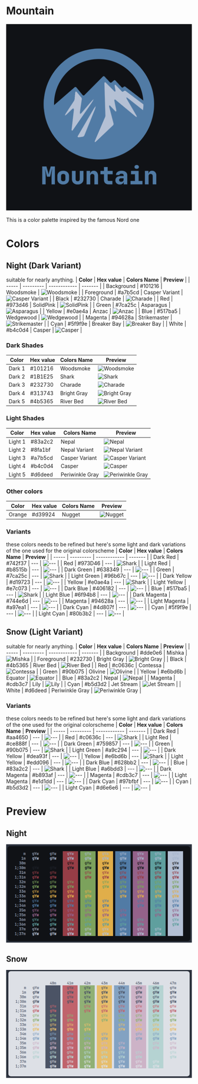 # Mountain

![logo](logo/Mountain.png)

This is a color palette inspired by the famous Nord one

# Colors
## Night (Dark Variant)
suitable for nearly anything.
| **Color** | **Hex value** | **Colors Name** | **Preview** |
| ----- | --------- | ------------ | ------- |
| Background | #101216 | Woodsmoke | ![Woodsmoke](https://via.placeholder.com/24/101216/000000?text=+) |
| Foreground | #a7b5cd | Casper Variant | ![Casper Variant](https://via.placeholder.com/24/a7b5cd/000000?text=+) |
| Black | #232730 | Charade | ![Charade](https://via.placeholder.com/24/232730/000000?text=+) |
| Red | #973d46 | SolidPink | ![SolidPink](https://via.placeholder.com/24/973d46/000000?text=+) |
| Green | #7ca25c | Asparagus | ![Asparagus](https://via.placeholder.com/24/7ca25c/000000?text=+) |
| Yellow | #e0ae4a | Anzac | ![Anzac](https://via.placeholder.com/24/e0ae4a/000000?text=+) |
| Blue | #517ba5 | Wedgewood | ![Wedgewood](https://via.placeholder.com/24/517ba5/000000?text=+) |
| Magenta | #94628a | Strikemaster | ![Strikemaster](https://via.placeholder.com/24/94628a/000000?text=+) |
| Cyan | #5f9f9e | Breaker Bay | ![Breaker Bay](https://via.placeholder.com/24/5f9f9e/000000?text=+) |
| White | #b4c0d4 | Casper | ![Casper](https://via.placeholder.com/24/b4c0d4/000000?text=+) |

### Dark Shades
| **Color** | **Hex value** | **Colors Name** | **Preview** |
| ----- | --------- | ------------ | ------- |
| Dark 1 | #101216 | Woodsmoke | ![Woodsmoke](https://via.placeholder.com/24/101216/000000?text=+) |
| Dark 2 | #1B1E25 | Shark | ![Shark](https://via.placeholder.com/24/1B1E25/000000?text=+) |
| Dark 3 | #232730 | Charade | ![Charade](https://via.placeholder.com/24/232730/000000?text=+) |
| Dark 4 | #313743 | Bright Gray  | ![Bright Gray](https://via.placeholder.com/24/313743/000000?text=+) |
| Dark 5 | #4b5365 | River Bed | ![River Bed](https://via.placeholder.com/24/4b5365/000000?text=+) |


### Light Shades
| **Color** | **Hex value** | **Colors Name** | **Preview** |
| ----- | --------- | ------------ | ------- |
| Light 1 | #83a2c2 | Nepal | ![Nepal](https://via.placeholder.com/24/83a2c2/000000?text=+) |
| Light 2 | #8fa1bf | Nepal Variant | ![Nepal Variant](https://via.placeholder.com/24/8fa1bf/000000?text=+) |
| Light 3 | #a7b5cd | Casper Variant | ![Casper Variant](https://via.placeholder.com/24/a7b5cd/000000?text=+) |
| Light 4 | #b4c0d4 | Casper | ![Casper](https://via.placeholder.com/24/b4c0d4/000000?text=+) |
| Light 5 | #d6deed | Periwinkle Gray | ![Periwinkle Gray](https://via.placeholder.com/24/d6deed/000000?text=+) |

### Other colors
| **Color** | **Hex value** | **Colors Name** | **Preview** |
| ----- | --------- | ------------ | ------- |
| Orange| #d39924 | Nugget | ![Nugget](https://via.placeholder.com/24/d39924/000000?text=+) |

### Variants
these colors needs to be refined but here's some light and dark variations of the one used for the original colorscheme
| **Color** | **Hex value** | **Colors Name** | **Preview** |
| ----- | --------- | ------------ | ------- |
| Dark Red | #742f37 | --- | ![---](https://via.placeholder.com/24/742f37/000000?text=+) |
| Red | #973D46 | --- | ![Shark](https://via.placeholder.com/24/973D46/000000?text=+) |
| Light Red | #b8515b | --- | ![---](https://via.placeholder.com/24/b8515b/000000?text=+) |
| Dark Green | #638349 | --- | ![---](https://via.placeholder.com/24/638349/000000?text=+) |
| Green | #7ca25c | --- | ![Shark](https://via.placeholder.com/24/7ca25c/000000?text=+) |
| Light Green | #96b67c | --- | ![---](https://via.placeholder.com/24/96b67c/000000?text=+) |
| Dark Yellow | #d19723 | --- | ![---](https://via.placeholder.com/24/d19723/000000?text=+) |
| Yellow | #e0ae4a | --- | ![Shark](https://via.placeholder.com/24/e0ae4a/000000?text=+) |
| Light Yellow | #e7c073 | --- | ![---](https://via.placeholder.com/24/e7c073/000000?text=+) |
| Dark Blue | #406182 | --- | ![---](https://via.placeholder.com/24/406182/000000?text=+) |
| Blue | #517ba5 | --- | ![Shark](https://via.placeholder.com/24/517ba5/000000?text=+) |
| Light Blue | #6f94b8 | --- | ![---](https://via.placeholder.com/24/6f94b8/000000?text=+) |
| Dark Magenta | #744e6d | --- | ![---](https://via.placeholder.com/24/744e6d/000000?text=+) |
| Magenta | #94628a	 | --- | ![---](https://via.placeholder.com/24/94628a/000000?text=+) |
| Light Magenta | #a97ea1 | --- | ![---](https://via.placeholder.com/24/a97ea1/000000?text=+) |
| Dark Cyan | #4d807f | --- | ![---](https://via.placeholder.com/24/4d807f/000000?text=+) |
| Cyan | #5f9f9e	 | --- | ![---](https://via.placeholder.com/24/5f9f9e/000000?text=+) |
| Light Cyan | #80b3b2 | --- | ![---](https://via.placeholder.com/24/80b3b2/000000?text=+) |



## Snow (Light Variant)

suitable for nearly anything.
| **Color** | **Hex value** | **Colors Name** | **Preview** |
| ----- | --------- | ------------ | ------- |
| Background | #dde0e6 | Mishka | ![Mishka](https://via.placeholder.com/24/dde0e6/000000?text=+) |
| Foreground | #232730 | Bright Gray | ![Bright Gray](https://via.placeholder.com/24/232730/000000?text=+) |
| Black | #4b5365 | River Bed | ![River Bed](https://via.placeholder.com/24/4b5365/000000?text=+) |
| Red | #c0636c | Contessa | ![Contessa](https://via.placeholder.com/24/c0636c/000000?text=+) |
| Green | #90b075 | Olivine | ![Olivine](https://via.placeholder.com/24/90b075/000000?text=+) |
| Yellow | #e6bd6b | Equator | ![Equator](https://via.placeholder.com/24/e6bd6b/000000?text=+) |
| Blue | #83a2c2 | Nepal | ![Nepal](https://via.placeholder.com/24/83a2c2/000000?text=+) |
| Magenta | #cdb3c7 | Lily | ![Lily](https://via.placeholder.com/24/cdb3c7/000000?text=+) |
| Cyan | #b5d3d2 | Jet Stream | ![Jet Stream](https://via.placeholder.com/24/b5d3d2/000000?text=+) |
| White | #d6deed | Periwinkle Gray | ![Periwinkle Gray](https://via.placeholder.com/24/d6deed/000000?text=+) |



### Variants
these colors needs to be refined but here's some light and dark variations of the one used for the original colorscheme
| **Color** | **Hex value** | **Colors Name** | **Preview** |
| ----- | --------- | ------------ | ------- |
| Dark Red | #aa4650 | --- | ![---](https://via.placeholder.com/24/aa4650/000000?text=+) |
| Red | #c0636c | --- | ![Shark](https://via.placeholder.com/24/c0636c/000000?text=+) |
| Light Red | #ce888f | --- | ![---](https://via.placeholder.com/24/ce888f/000000?text=+) |
| Dark Green | #759857 | --- | ![---](https://via.placeholder.com/24/759857/000000?text=+) |
| Green | #90b075 | --- | ![Shark](https://via.placeholder.com/24/90b075/000000?text=+) |
| Light Green | #a9c294 | --- | ![---](https://via.placeholder.com/24/a9c294/000000?text=+) |
| Dark Yellow | #dea93f | --- | ![---](https://via.placeholder.com/24/dea93f/000000?text=+) |
| Yellow | #e6bd6b | --- | ![Shark](https://via.placeholder.com/24/e6bd6b/000000?text=+) |
| Light Yellow | #edd096 | --- | ![---](https://via.placeholder.com/24/edd096/000000?text=+) |
| Dark Blue | #628bb2 | --- | ![---](https://via.placeholder.com/24/628bb2/000000?text=+) |
| Blue | #83a2c2 | --- | ![Shark](https://via.placeholder.com/24/83a2c2/000000?text=+) |
| Light Blue | #a6bdd3 | --- | ![---](https://via.placeholder.com/24/a6bdd3/000000?text=+) |
| Dark Magenta | #b893af | --- | ![---](https://via.placeholder.com/24/b893af/000000?text=+) |
| Magenta | #cdb3c7	 | --- | ![---](https://via.placeholder.com/24/cdb3c7/000000?text=+) |
| Light Magenta | #e1d1dd | --- | ![---](https://via.placeholder.com/24/e1d1dd/000000?text=+) |
| Dark Cyan | #97bfbf | --- | ![---](https://via.placeholder.com/24/97bfbf/000000?text=+) |
| Cyan | #b5d3d2	 | --- | ![---](https://via.placeholder.com/24/b5d3d2/000000?text=+) |
| Light Cyan | #d6e6e6 | --- | ![---](https://via.placeholder.com/24/d6e6e6/000000?text=+) |


# Preview

## Night

![preview](preview/dark.png)


## Snow

![preview](preview/light.png)
